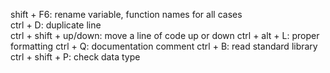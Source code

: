 shift + F6: rename variable, function names for all cases<br>
ctrl + D: duplicate line<br>
ctrl + shift + up/down: move a line of code up or down
ctrl + alt + L: proper formatting
ctrl + Q: documentation comment
ctrl + B: read standard library
ctrl + shift + P: check data type
